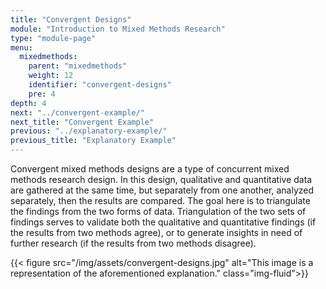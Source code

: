 ```yaml
---
title: "Convergent Designs"
module: "Introduction to Mixed Methods Research"
type: "module-page"
menu:
  mixedmethods:
    parent: "mixedmethods"
    weight: 12
    identifier: "convergent-designs"
    pre: 4
depth: 4
next: "../convergent-example/"
next_title: "Convergent Example"
previous: "../explanatory-example/"
previous_title: "Explanatory Example"
---
```


Convergent mixed methods designs are a type of concurrent mixed methods research design. In this design, qualitative and quantitative data are gathered at the same time, but separately from one another, analyzed separately, then the results are compared. The goal here is to triangulate the findings from the two forms of data. Triangulation of the two sets of findings serves to validate both the qualitative and quantitative findings (if the results from two methods agree), or to generate insights in need of further research (if the results from two methods disagree).     

{{< figure src="/img/assets/convergent-designs.jpg" alt="This image is a representation of the aforementioned explanation." class="img-fluid">}}
